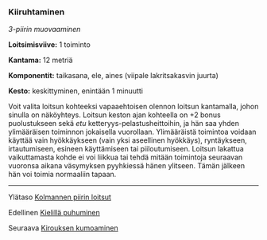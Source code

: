 ### Kiiruhtaminen

*3-piirin muovaaminen* 

**Loitsimisviive:** 1 toiminto

**Kantama:** 12 metriä

**Komponentit:** taikasana, ele, aines (viipale lakritsakasvin juurta)

**Kesto:** keskittyminen, enintään 1 minuutti

Voit valita loitsun kohteeksi vapaaehtoisen olennon loitsun kantamalla, johon sinulla on näköyhteys. Loitsun keston ajan kohteella on +2 bonus puolustukseen sekä *etu* ketteryys-pelastusheittoihin, ja hän saa yhden ylimääräisen toiminnon jokaisella vuorollaan. Ylimääräistä toimintoa voidaan käyttää vain hyökkäykseen (vain yksi aseellinen hyökkäys), ryntäykseen, irtautumiseen, esineen käyttämiseen tai piiloutumiseen. Loitsun lakattua vaikuttamasta kohde ei voi liikkua tai tehdä mitään toimintoja seuraavan vuoronsa aikana väsymyksen pyyhkiessä hänen ylitseen. Tämän jälkeen hän voi toimia normaaliin tapaan. 

----

Ylätaso [Kolmannen piirin loitsut](3_piirin_loitsut.md)

Edellinen [Kielillä puhuminen](Kielillä_puhuminen.md)

Seuraava [Kirouksen kumoaminen](Kirouksen_kumoaminen.md)
